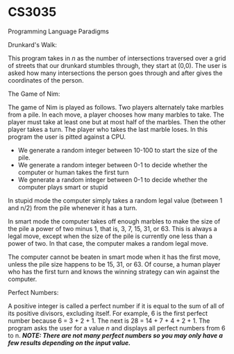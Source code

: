 # CS3035
Programming Language Paradigms

Drunkard's Walk:

This program takes in *n* as the number of intersections traversed over a grid of streets that our drunkard stumbles through, they start at (0,0). The user is asked how many intersections the person goes through and after gives the coordinates of the person.



The Game of Nim:

The game of Nim is played as follows.  Two players alternately take marbles from a pile. In each move, a player chooses how many marbles to take. The player must take at least one but at most half of the marbles. Then the other player takes a turn. The player who takes the last marble loses. In this program the user is pitted against a CPU.

- We generate a random integer between 10-100 to start the size of the pile.
- We generate a random integer between 0-1 to decide whether the computer or human takes the first turn
- We generate a random integer between 0-1 to decide whether the computer plays smart or stupid

In stupid mode the computer simply takes a random legal value (between 1 and n/2) from the pile whenever it has a turn.

In smart mode the computer takes off enough marbles to make the size of the pile a power of two minus 1, that is, 3, 7, 15, 31, or 63. This is always a legal move, except when the size of the pile is currently one less than a power of two. In that case, the computer makes a random legal move.

The computer cannot be beaten in smart mode when it has the first move, unless the pile size happens to be 15, 31, or 63. Of course, a human player who has the first turn and knows the winning strategy can win against the computer.



Perfect Numbers:

A positive integer is called a perfect number if it is equal to the sum of all of its positive divisors, excluding itself. For example, 6 is the first perfect number because 6 = 3 + 2 + 1. The next is 28 = 14 + 7 + 4 + 2 + 1.  The program asks the user for a value *n* and displays all perfect numbers from 6 to n.  ***NOTE: There are not many perfect numbers so you may only have a few results depending on the input value.***
